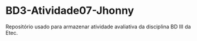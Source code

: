 # BD3-Atividade07-Jhonny
Repositório usado para armazenar atividade avaliativa da disciplina BD III da Etec.
